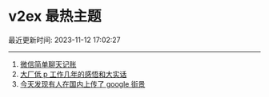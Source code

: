 # v2ex 最热主题

最近更新时间: 2023-11-12 17:02:27

--- 
1. [微信简单聊天记账](https://www.v2ex.com/t/991076) 
2. [大厂低 p 工作几年的感悟和大实话](https://www.v2ex.com/t/991077) 
3. [今天发现有人在国内上传了 google 街景](https://www.v2ex.com/t/991079) 
